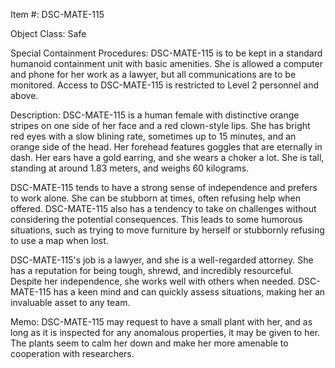 Item #: DSC-MATE-115

Object Class: Safe

Special Containment Procedures: DSC-MATE-115 is to be kept in a standard humanoid containment unit with basic amenities. She is allowed a computer and phone for her work as a lawyer, but all communications are to be monitored. Access to DSC-MATE-115 is restricted to Level 2 personnel and above.

Description: DSC-MATE-115 is a human female with distinctive orange stripes on one side of her face and a red clown-style lips. She has bright red eyes with a slow blining rate, sometimes up to 15 minutes, and an orange side of the head. Her forehead features goggles that are eternally in dash. Her ears have a gold earring, and she wears a choker a lot. She is tall, standing at around 1.83 meters, and weighs 60 kilograms.

DSC-MATE-115 tends to have a strong sense of independence and prefers to work alone. She can be stubborn at times, often refusing help when offered. DSC-MATE-115 also has a tendency to take on challenges without considering the potential consequences. This leads to some humorous situations, such as trying to move furniture by herself or stubbornly refusing to use a map when lost.

DSC-MATE-115's job is a lawyer, and she is a well-regarded attorney. She has a reputation for being tough, shrewd, and incredibly resourceful. Despite her independence, she works well with others when needed. DSC-MATE-115 has a keen mind and can quickly assess situations, making her an invaluable asset to any team.

Memo: DSC-MATE-115 may request to have a small plant with her, and as long as it is inspected for any anomalous properties, it may be given to her. The plants seem to calm her down and make her more amenable to cooperation with researchers.